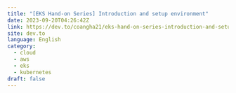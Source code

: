```yaml
---
title: "[EKS Hand-on Series] Introduction and setup environment"
date: 2023-09-20T04:26:42Z
link: https://dev.to/coangha21/eks-hand-on-series-introduction-and-setup-environment-b9h?utm_medium=RSS&utm_source=news.12bit.vn
site: dev.to
language: English
category:
  - cloud
  - aws
  - eks
  - kubernetes
draft: false
---
```

